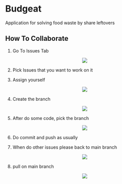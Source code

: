 # Budgeat

Application for solving food waste by share leftovers

## How To Collaborate

1. Go To Issues Tab

<p align="center">
  <img src="https://primegap-list-project.github.io/img/news/2019-12-08-how-to-submit-via-a-github-issue-00.png"/>
</p>

2. Pick Issues that you want to work on it

3. Assign yourself

<p align="center">
  <img src="https://github.blog/wp-content/uploads/2016/05/104ba0d6-2408-11e6-9015-ca279ad95564.gif?resize=1056%2C611"/>
</p>

4. Create the branch

<p align="center">
  <img src="https://i.stack.imgur.com/VkmFE.png"/>
</p>

5. After do some code, pick the branch

<p align="center">
  <img src="https://quickblox.com/wp-content/uploads/Image-08.png"/>
</p>

6. Do commit and push as usually

7. When do other issues please back to main branch

<p align="center">
  <img src="https://quickblox.com/wp-content/uploads/Image-08.png"/>
</p>

8. pull on main branch

<p align="center">
  <img src="https://i.stack.imgur.com/chsQz.png"/>
</p>

